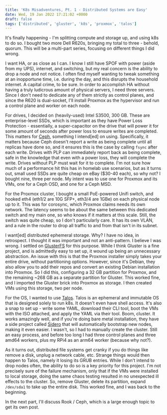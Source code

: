 ```yaml
---
title: 'K8s Misadventures, Pt. 1 - Distributed Systems are Easy'
date: Wed, 19 Jan 2022 17:21:02 +0000
draft: false
tags: ['distributed', 'gluster', 'k8s', 'proxmox', 'talos']
---
```


It's finally happening - I'm splitting compute and storage up, and using k8s to do so. I bought two more Dell R620s, bringing my total to three - behold, quorum. This will be a multi-part series, focusing on different things I did wrong.

I want HA, or as close as I can. I know I still have SPOF with power (aside from my UPS), internet, and switching, but my real concern is the ability to drop a node and not notice. I often find myself wanting to tweak something at an inopportune time, i.e. during the day, and this disrupts the household internet. A capital crime, to be sure. In order to accomplish HA without having a truly ludicrous amount of physical servers, I need three servers. Since I don't need to dedicate any of them strictly as control planes, and since the R620 is dual-socket, I'll install Proxmox as the hypervisor and run a control plane and worker on each node.

For drives, I decided on (heavily-used) Intel S3500, 300 GB. These are enterprise-level SSDs, which is important as they have Power Loss Protection - essentially, a super-capacitor on the drive that will power it for some amount of seconds after power loss to ensure writes are completed. This matters for [Ceph](https://ceph.com/), something I intend\[ed\] on using. Specifically, it matters because Ceph doesn't report a write as being complete until all replicas have done so, and it ensures this is the case by calling `fsync` after each write. Drives with PLP can immediately report back as being complete, safe in the knowledge that even with a power loss, they will complete the write. Drives without PLP must wait for it to complete. I'm not sure how much of a performance hit this has in homelab use scenarios, but as it turns out, small used SSDs are quite cheap on eBay ($30-40 each), so why not? I bought nine, three per node. My intent was to use one for Proxmox and its VMs, one for a Ceph OSD, and one for a Ceph MSD.

For the Proxmox cluster, I bought a small PoE-powered Unifi switch, and hooked eth4 (eth1/2 are 10G SFP+, eth3/4 are 1GBe) on each physical node up to it. This was for corosync, which Proxmox claims needs its own network. The latency seems to be about the same between this dedicated switch and my main one, so who knows if it matters at this scale. Still, the switch was quite cheap, so I don't particularly care. It has its own VLAN, and a rule in the router to drop all traffic to and from that isn't in its subnet.

I want\[ed\] distributed ephemeral storage. Why? I have no idea, in retrospect. I thought it was important and not an anti-pattern. I believe I was wrong. I settled on [GlusterFS](https://www.gluster.org/) for this purpose. While I think Gluster is a fine project, and is admittedly easy to set up, it wound up being an unnecessary abstraction. An issue with this is that the Proxmox installer simply takes your entire drive, without partitioning options. However, since it's Debian, they also allow you to add their repos and convert an existing Debian installation into Proxmox. So I did this, configuring a 32 GB partition for Proxmox, and the remaining ~268 GB as a separate partition for Gluster. This worked fine, and I imported the Gluster brick into Proxmox as storage. I then created VMs using this storage, two per node.

For the OS, I wanted to use [Talos](https://www.talos.dev/). Talos is an ephemeral and immutable OS that is designed solely to run k8s. It doesn't even have shell access. It's also a snap to set up - write some YAML, download their CLI tool, boot the VMs with the ISO attached, and apply the YAML via their tool. Boom, cluster. It works amazingly well, and if you're doing bare metal installation, they have a side project called [Sidero](https://www.sidero.dev/) that will automatically bootstrap new nodes, making it even easier. I wasn't, so I had to manually create the cluster. Still an easy process, and before too long I had three control planes and three amd64 workers, plus my RPi4 as an arm64 worker (because why not?).

As it turns out, distributed file systems get cranky if you do things like remove a disk, unplug a network cable, etc. Strange things would then happen to Talos, namely it losing its GRUB entries. While I don't intend to drop nodes often, the ability to do so is a key priority for this project. I'm not precisely sure of the failure mechanism, only that if the VMs were installed to local storage, doing the same chaos testing resulted in no unexpected ill effects to the cluster. So, remove Gluster, delete its partition, expand `/dev/sda1` to take up the entire disk. This worked fine, and I was back to the beginning.

In the next part, I'll discuss Rook / Ceph, which is a large enough topic to get its own post.